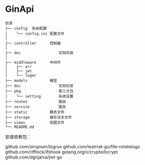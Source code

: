 # GinApi
```
目录
├── config  系统配置
│    └── config.ini 配置文件
│
├── controller 		控制器
│     
├── doc 				文档存放 
│     
├── middleware		中间件
│    ├── err          
│    ├── jwt                
│    └── loger          
├── models			模型
├── doc 				文档存放
├── pkg 				第三方包 
│    └── setting		系统设置        
├── routes  			路由
├── service 			服务
├── static 		   	静态文件
├── storage			缓存日志文件
├── views 		   	视图文件
└── README.md  
```

安装依赖包：

github.com/sirupsen/logrus
github.com/lestrrat-go/file-rotatelogs
github.com/rifflock/lfshook
golang.org/x/crypto/bcrypt
github.com/dgrijalva/jwt-go